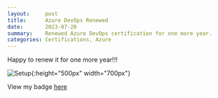 ```yaml
---
layout:     post
title:      Azure DevOps Renewed
date:       2023-07-20
summary:    Renewed Azure DevOps certification for one more year.
categories: Certifications, Azure
---
```


Happy to renew it for one more year!!!

![Setup]({{site.url}}/images/renew-certification-1.png){:height="500px" width="700px"}


View my badge [here](https://t.co/ruGvBHhl93)
 